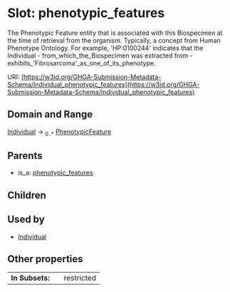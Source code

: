 
# Slot: phenotypic_features


The Phenotypic Feature entity that is associated with this Biospecimen at the time of retrieval from the organism. Typically, a concept from Human Phenotype Ontology. For example, 'HP:0100244' indicates that the Individual - from_which_the_Biospecimen was extracted from - exhibits_'Fibrosarcoma'_as_one_of_its_phenotype.

URI: [https://w3id.org/GHGA-Submission-Metadata-Schema/Individual_phenotypic_features](https://w3id.org/GHGA-Submission-Metadata-Schema/Individual_phenotypic_features)


## Domain and Range

[Individual](Individual.md) &#8594;  <sub>0..\*</sub> [PhenotypicFeature](PhenotypicFeature.md)

## Parents

 *  is_a: [phenotypic_features](phenotypic_features.md)

## Children


## Used by

 * [Individual](Individual.md)

## Other properties

|  |  |  |
| --- | --- | --- |
| **In Subsets:** | | restricted |

